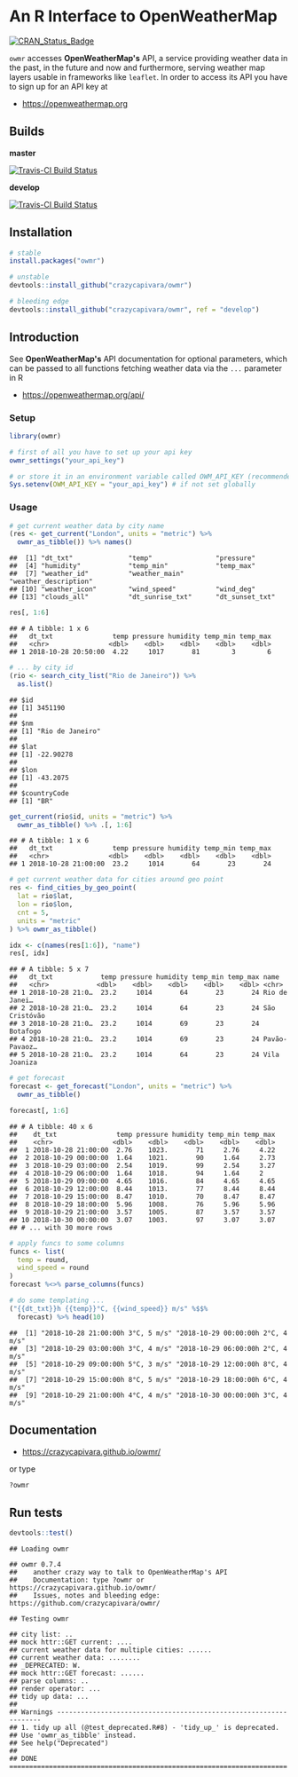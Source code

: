 An R Interface to OpenWeatherMap
================

[![CRAN\_Status\_Badge](https://www.r-pkg.org/badges/version/owmr)](https://cran.r-project.org/package=owmr)

`owmr` accesses **OpenWeatherMap's** API, a service providing weather data in the past, in the future and now and furthermore, serving weather map layers usable in frameworks like `leaflet`. In order to access its API you have to sign up for an API key at

-   <https://openweathermap.org>

Builds
------

**master**

[![Travis-CI Build Status](https://travis-ci.org/crazycapivara/owmr.svg?branch=master)](https://travis-ci.org/crazycapivara/owmr)

**develop**

[![Travis-CI Build Status](https://travis-ci.org/crazycapivara/owmr.svg?branch=develop)](https://travis-ci.org/crazycapivara/owmr)

Installation
------------

``` r
# stable
install.packages("owmr")

# unstable
devtools::install_github("crazycapivara/owmr")

# bleeding edge
devtools::install_github("crazycapivara/owmr", ref = "develop")
```

Introduction
------------

See **OpenWeatherMap's** API documentation for optional parameters, which can be passed to all functions fetching weather data via the `...` parameter in R

-   <https://openweathermap.org/api/>

### Setup

``` r
library(owmr)

# first of all you have to set up your api key
owmr_settings("your_api_key")

# or store it in an environment variable called OWM_API_KEY (recommended)
Sys.setenv(OWM_API_KEY = "your_api_key") # if not set globally
```

### Usage

``` r
# get current weather data by city name
(res <- get_current("London", units = "metric") %>%
  owmr_as_tibble()) %>% names()
```

    ##  [1] "dt_txt"              "temp"                "pressure"           
    ##  [4] "humidity"            "temp_min"            "temp_max"           
    ##  [7] "weather_id"          "weather_main"        "weather_description"
    ## [10] "weather_icon"        "wind_speed"          "wind_deg"           
    ## [13] "clouds_all"          "dt_sunrise_txt"      "dt_sunset_txt"

``` r
res[, 1:6]
```

    ## # A tibble: 1 x 6
    ##   dt_txt               temp pressure humidity temp_min temp_max
    ##   <chr>               <dbl>    <dbl>    <dbl>    <dbl>    <dbl>
    ## 1 2018-10-28 20:50:00  4.22     1017       81        3        6

``` r
# ... by city id
(rio <- search_city_list("Rio de Janeiro")) %>%
  as.list()
```

    ## $id
    ## [1] 3451190
    ## 
    ## $nm
    ## [1] "Rio de Janeiro"
    ## 
    ## $lat
    ## [1] -22.90278
    ## 
    ## $lon
    ## [1] -43.2075
    ## 
    ## $countryCode
    ## [1] "BR"

``` r
get_current(rio$id, units = "metric") %>%
  owmr_as_tibble() %>% .[, 1:6]
```

    ## # A tibble: 1 x 6
    ##   dt_txt               temp pressure humidity temp_min temp_max
    ##   <chr>               <dbl>    <dbl>    <dbl>    <dbl>    <dbl>
    ## 1 2018-10-28 21:00:00  23.2     1014       64       23       24

``` r
# get current weather data for cities around geo point
res <- find_cities_by_geo_point(
  lat = rio$lat,
  lon = rio$lon,
  cnt = 5,
  units = "metric"
) %>% owmr_as_tibble()

idx <- c(names(res[1:6]), "name")
res[, idx]
```

    ## # A tibble: 5 x 7
    ##   dt_txt            temp pressure humidity temp_min temp_max name         
    ##   <chr>            <dbl>    <dbl>    <dbl>    <dbl>    <dbl> <chr>        
    ## 1 2018-10-28 21:0…  23.2     1014       64       23       24 Rio de Janei…
    ## 2 2018-10-28 21:0…  23.2     1014       64       23       24 São Cristóvão
    ## 3 2018-10-28 21:0…  23.2     1014       69       23       24 Botafogo     
    ## 4 2018-10-28 21:0…  23.2     1014       69       23       24 Pavão-Pavaoz…
    ## 5 2018-10-28 21:0…  23.2     1014       64       23       24 Vila Joaniza

``` r
# get forecast
forecast <- get_forecast("London", units = "metric") %>%
  owmr_as_tibble()

forecast[, 1:6]
```

    ## # A tibble: 40 x 6
    ##    dt_txt               temp pressure humidity temp_min temp_max
    ##    <chr>               <dbl>    <dbl>    <dbl>    <dbl>    <dbl>
    ##  1 2018-10-28 21:00:00  2.76    1023.       71     2.76     4.22
    ##  2 2018-10-29 00:00:00  1.64    1021.       90     1.64     2.73
    ##  3 2018-10-29 03:00:00  2.54    1019.       99     2.54     3.27
    ##  4 2018-10-29 06:00:00  1.64    1018.       94     1.64     2   
    ##  5 2018-10-29 09:00:00  4.65    1016.       84     4.65     4.65
    ##  6 2018-10-29 12:00:00  8.44    1013.       77     8.44     8.44
    ##  7 2018-10-29 15:00:00  8.47    1010.       70     8.47     8.47
    ##  8 2018-10-29 18:00:00  5.96    1008.       76     5.96     5.96
    ##  9 2018-10-29 21:00:00  3.57    1005.       87     3.57     3.57
    ## 10 2018-10-30 00:00:00  3.07    1003.       97     3.07     3.07
    ## # ... with 30 more rows

``` r
# apply funcs to some columns
funcs <- list(
  temp = round,
  wind_speed = round
)
forecast %<>% parse_columns(funcs)

# do some templating ...
("{{dt_txt}}h {{temp}}°C, {{wind_speed}} m/s" %$$%
  forecast) %>% head(10)
```

    ##  [1] "2018-10-28 21:00:00h 3°C, 5 m/s" "2018-10-29 00:00:00h 2°C, 4 m/s"
    ##  [3] "2018-10-29 03:00:00h 3°C, 4 m/s" "2018-10-29 06:00:00h 2°C, 4 m/s"
    ##  [5] "2018-10-29 09:00:00h 5°C, 3 m/s" "2018-10-29 12:00:00h 8°C, 4 m/s"
    ##  [7] "2018-10-29 15:00:00h 8°C, 5 m/s" "2018-10-29 18:00:00h 6°C, 4 m/s"
    ##  [9] "2018-10-29 21:00:00h 4°C, 4 m/s" "2018-10-30 00:00:00h 3°C, 4 m/s"

Documentation
-------------

-   <https://crazycapivara.github.io/owmr/>

or type

``` r
?owmr
```

Run tests
---------

``` r
devtools::test()
```

    ## Loading owmr

    ## owmr 0.7.4
    ##    another crazy way to talk to OpenWeatherMap's API
    ##    Documentation: type ?owmr or https://crazycapivara.github.io/owmr/
    ##    Issues, notes and bleeding edge: https://github.com/crazycapivara/owmr/

    ## Testing owmr

    ## city list: ..
    ## mock httr::GET current: ....
    ## current weather data for multiple cities: ......
    ## current weather data: ........
    ## _DEPRECATED: W.
    ## mock httr::GET forecast: ......
    ## parse columns: ..
    ## render operator: ...
    ## tidy up data: ...
    ## 
    ## Warnings ------------------------------------------------------------------
    ## 1. tidy up all (@test_deprecated.R#8) - 'tidy_up_' is deprecated.
    ## Use 'owmr_as_tibble' instead.
    ## See help("Deprecated")
    ## 
    ## DONE ======================================================================
